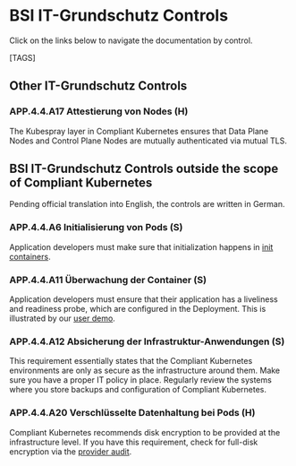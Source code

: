 # BSI IT-Grundschutz Controls

Click on the links below to navigate the documentation by control.

[TAGS]

## Other IT-Grundschutz Controls

### APP.4.4.A17 Attestierung von Nodes (H)

The Kubespray layer in Compliant Kubernetes ensures that Data Plane Nodes and Control Plane Nodes are mutually authenticated via mutual TLS.

## BSI IT-Grundschutz Controls outside the scope of Compliant Kubernetes

Pending official translation into English, the controls are written in German.

### APP.4.4.A6 Initialisierung von Pods (S)

Application developers must make sure that initialization happens in [init containers](https://kubernetes.io/docs/concepts/workloads/pods/init-containers/).

### APP.4.4.A11 Überwachung der Container (S)

Application developers must ensure that their application has a liveliness and readiness probe, which are configured in the Deployment. This is illustrated by our [user demo](https://github.com/elastisys/compliantkubernetes/blob/main/user-demo/deploy/ck8s-user-demo/templates/deployment.yaml).

### APP.4.4.A12 Absicherung der Infrastruktur-Anwendungen (S)

This requirement essentially states that the Compliant Kubernetes environments are only as secure as the infrastructure around them. Make sure you have a proper IT policy in place. Regularly review the systems where you store backups and configuration of Compliant Kubernetes.

### APP.4.4.A20 Verschlüsselte Datenhaltung bei Pods (H)

Compliant Kubernetes recommends disk encryption to be provided at the infrastructure level. If you have this requirement, check for full-disk encryption via the [provider audit](../../operator-manual/provider-audit.md).
